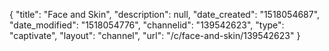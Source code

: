 {
    "title": "Face and Skin",
    "description": null,
    "date_created": "1518054687",
    "date_modified": "1518054776",
    "channelid": "139542623",
    "type": "captivate",
    "layout": "channel",
    "url": "\/c\/face-and-skin\/139542623"
}